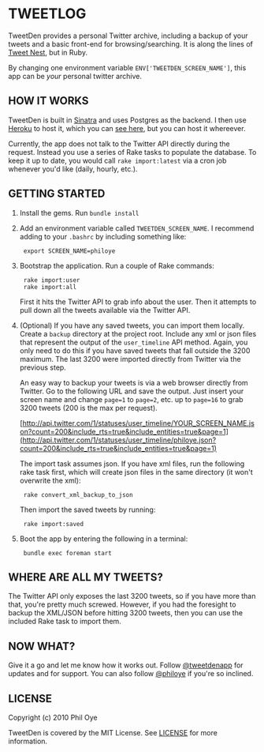 TWEETLOG
========

TweetDen provides a personal Twitter archive, including a backup of your tweets and a basic front-end for browsing/searching. It is along the lines of [Tweet Nest](http://pongsocket.com/tweetnest/), but in Ruby.

By changing one environment variable `ENV['TWEETDEN_SCREEN_NAME']`, this app can be *your* personal twitter archive.


HOW IT WORKS
------------

TweetDen is built in [Sinatra](http://sinatrarb.com) and uses Postgres as the backend. I then use [Heroku](http://heroku.com) to host it, which you can [see here](http://log.philoye.com/), but you can host it whereever.

Currently, the app does not talk to the Twitter API directly during the request. Instead you use a series of Rake tasks to populate the database. To keep it up to date, you would call `rake import:latest` via a cron job whenever you'd like (daily, hourly, etc.).


GETTING STARTED
---------------

1. Install the gems. Run `bundle install`


2. Add an environment variable called `TWEETDEN_SCREEN_NAME`. I recommend adding to your `.bashrc` by including something like:

        export SCREEN_NAME=philoye


3. Bootstrap the application. Run a couple of Rake commands:

        rake import:user
        rake import:all

    First it hits the Twitter API to grab info about the user. Then it attempts to pull down all the tweets available via the Twitter API.


4. (Optional) If you have any saved tweets, you can import them locally. Create a `backup` directory at the project root. Include any xml or json files that represent the output of the `user_timeline` API method. Again, you only need to do this if you have saved tweets that fall outside the 3200 maximum. The last 3200 were imported directly from Twitter via the previous step.

    An easy way to backup your tweets is via a web browser directly from Twitter. Go to the following URL and save the output. Just insert your screen name and change `page=1` to `page=2`, etc. up to `page=16` to grab 3200 tweets (200 is the max per request).

    [http://api.twitter.com/1/statuses/user_timeline/YOUR_SCREEN_NAME.json?count=200&include_rts=true&include_entities=true&page=1](http://api.twitter.com/1/statuses/user_timeline/philoye.json?count=200&include_rts=true&include_entities=true&page=1)

    The import task assumes json. If you have xml files, run the following rake task first, which will create json files in the same directory (it won't overwrite the xml):

        rake convert_xml_backup_to_json

    Then import the saved tweets by running:

        rake import:saved


5. Boot the app by entering the following in a terminal:

        bundle exec foreman start



WHERE ARE ALL MY TWEETS?
------------------------

The Twitter API only exposes the last 3200 tweets, so if you have more than that, you're pretty much screwed. However, if you had the foresight to backup the XML/JSON before hitting 3200 tweets, then you can use the included Rake task to import them.


NOW WHAT?
---------

Give it a go and let me know how it works out. Follow [@tweetdenapp](http://twitter.com/tweetdenapp) for updates and for support. You can also follow [@philoye](http://twitter.com/philoye) if you're so inclined.


LICENSE
-------

Copyright (c) 2010 Phil Oye

TweetDen is covered by the MIT License. See [LICENSE](http://github.com/philoye/tweetden/blob/master/LICENSE) for more information.

